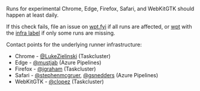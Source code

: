 Runs for experimental Chrome, Edge, Firefox, Safari, and WebKitGTK should happen at least daily.

If this check fails, file an issue on [wpt.fyi](https://github.com/web-platform-tests/wpt.fyi) if all runs are affected, or [wpt](https://github.com/web-platform-tests/wpt) with the [infra label](https://github.com/web-platform-tests/wpt/labels/infra) if only some runs are missing.

Contact points for the underlying runner infrastructure:
* Chrome - [@LukeZielinski](https://github.com/lukezielinski) (Taskcluster)
* Edge - [@mustjab](https://github.com/mustjab) (Azure Pipelines)
* Firefox - [@jgraham](http://github.com/jgraham) (Taskcluster)
* Safari - [@stephenmcgruer](https://github.com/stephenmcgruer), [@gsnedders](https://github.com/gsnedders) (Azure Pipelines)
* WebKitGTK - [@clopez](http://github.com/clopez) (Taskcluster)
